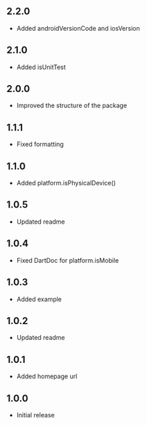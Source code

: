 ## 2.2.0
- Added androidVersionCode and iosVersion

## 2.1.0
- Added isUnitTest

## 2.0.0
- Improved the structure of the package

## 1.1.1
- Fixed formatting

## 1.1.0
- Added platform.isPhysicalDevice()

## 1.0.5
- Updated readme

## 1.0.4
- Fixed DartDoc for platform.isMobile

## 1.0.3
- Added example

## 1.0.2
- Updated readme

## 1.0.1
- Added homepage url

## 1.0.0
- Initial release